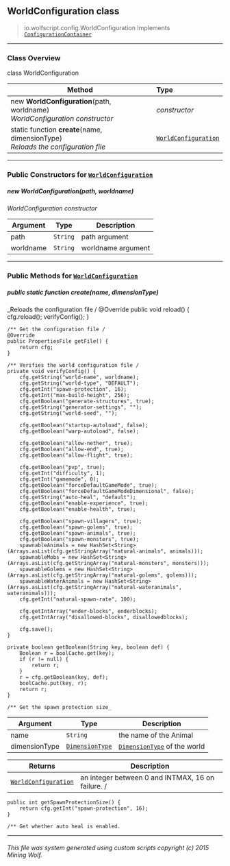 ## WorldConfiguration __class__

>io.wolfscript.config.WorldConfiguration
>Implements [`ConfigurationContainer`](ConfigurationContainer.md)

---

### Class Overview

class WorldConfiguration

Method | Type   
--- | :--- 
new __WorldConfiguration__(path, worldname) <br> _WorldConfiguration constructor_ | _constructor_
static function __create__(name, dimensionType) <br> _Reloads the configuration file_ | [`WorldConfiguration`](WorldConfiguration.md)



---

### Public Constructors for [`WorldConfiguration`](WorldConfiguration.md)

##### <a id='worldconfiguration'></a>new __WorldConfiguration__(path, worldname) 

_WorldConfiguration constructor_

Argument | Type | Description  
--- | --- | --- 
path | `String` | path argument
worldname | `String` | worldname argument

---

### Public Methods for [`WorldConfiguration`](WorldConfiguration.md)

##### <a id='create'></a>public static function __create__(name, dimensionType)

_Reloads the configuration file /
    @Override
    public void reload() {
        cfg.reload();
        verifyConfig();
    }

    /** Get the configuration file /
    @Override
    public PropertiesFile getFile() {
        return cfg;
    }

    /** Verifies the world configuration file /
    private void verifyConfig() {
        cfg.getString("world-name", worldname);
        cfg.getString("world-type", "DEFAULT");
        cfg.getInt("spawn-protection", 16);
        cfg.getInt("max-build-height", 256);
        cfg.getBoolean("generate-structures", true);
        cfg.getString("generator-settings", "");
        cfg.getString("world-seed", "");

        cfg.getBoolean("startup-autoload", false);
        cfg.getBoolean("warp-autoload", false);

        cfg.getBoolean("allow-nether", true);
        cfg.getBoolean("allow-end", true);
        cfg.getBoolean("allow-flight", true);

        cfg.getBoolean("pvp", true);
        cfg.getInt("difficulty", 1);
        cfg.getInt("gamemode", 0);
        cfg.getBoolean("forceDefaultGameMode", true);
        cfg.getBoolean("forceDefaultGameModeDimensional", false);
        cfg.getString("auto-heal", "default");
        cfg.getBoolean("enable-experience", true);
        cfg.getBoolean("enable-health", true);

        cfg.getBoolean("spawn-villagers", true);
        cfg.getBoolean("spawn-golems", true);
        cfg.getBoolean("spawn-animals", true);
        cfg.getBoolean("spawn-monsters", true);
        spawnableAnimals = new HashSet<String>(Arrays.asList(cfg.getStringArray("natural-animals", animals)));
        spawnableMobs = new HashSet<String>(Arrays.asList(cfg.getStringArray("natural-monsters", monsters)));
        spawnableGolems = new HashSet<String>(Arrays.asList(cfg.getStringArray("natural-golems", golems)));
        spawnableWaterAnimals = new HashSet<String>(Arrays.asList(cfg.getStringArray("natural-wateranimals", wateranimals)));
        cfg.getInt("natural-spawn-rate", 100);

        cfg.getIntArray("ender-blocks", enderblocks);
        cfg.getIntArray("disallowed-blocks", disallowedblocks);

        cfg.save();
    }

    private boolean getBoolean(String key, boolean def) {
        Boolean r = boolCache.get(key);
        if (r != null) {
            return r;
        }
        r = cfg.getBoolean(key, def);
        boolCache.put(key, r);
        return r;
    }

    /** Get the spawn protection size_

Argument | Type | Description  
--- | --- | --- 
name | `String` | the name of the Animal
dimensionType | [`DimensionType`](..\api\world\DimensionType.md) | [`DimensionType`](..\api\world\DimensionType.md) of the world

Returns | Description
--- | --- 
[`WorldConfiguration`](WorldConfiguration.md) | an integer between 0 and INTMAX, 16 on failure. /
    public int getSpawnProtectionSize() {
        return cfg.getInt("spawn-protection", 16);
    }

    /** Get whether auto heal is enabled.


---


###### This file was system generated using custom scripts copyright (c) 2015 Mining Wolf.
	

